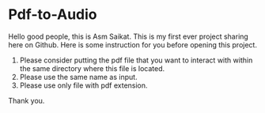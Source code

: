 # Pdf-to-Audio

Hello good people, this is Asm Saikat. This is my first ever project sharing here on Github. Here is some instruction for you before opening this project.

1) Please consider putting the pdf file that you want to interact with within the same directory where this file is located.
2) Please use the same name as input.
3) Please use only file with pdf extension.

Thank you.
